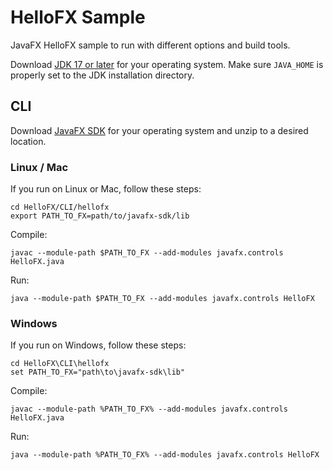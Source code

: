 # HelloFX Sample

JavaFX HelloFX sample to run with different options and build tools.

Download [JDK 17 or later](http://jdk.java.net/) for your operating system.
Make sure `JAVA_HOME` is properly set to the JDK installation directory. 

## CLI

Download [JavaFX SDK](https://gluonhq.com/products/javafx/) for your operating 
system and unzip to a desired location.

### Linux / Mac

If you run on Linux or Mac, follow these steps:

    cd HelloFX/CLI/hellofx
    export PATH_TO_FX=path/to/javafx-sdk/lib

Compile:

    javac --module-path $PATH_TO_FX --add-modules javafx.controls HelloFX.java

Run:

    java --module-path $PATH_TO_FX --add-modules javafx.controls HelloFX

### Windows

If you run on Windows, follow these steps:

    cd HelloFX\CLI\hellofx
    set PATH_TO_FX="path\to\javafx-sdk\lib"

Compile:

    javac --module-path %PATH_TO_FX% --add-modules javafx.controls HelloFX.java

Run:
    
    java --module-path %PATH_TO_FX% --add-modules javafx.controls HelloFX